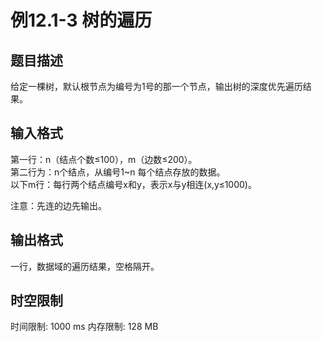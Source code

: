 # 例12.1-3 树的遍历

## 题目描述

给定一棵树，默认根节点为编号为1号的那一个节点，输出树的深度优先遍历结果。



## 输入格式

第一行：n（结点个数≤100），m（边数≤200）。   
第二行为：n个结点，从编号1~n 每个结点存放的数据。   
以下m行：每行两个结点编号x和y，表示x与y相连(x,y≤1000)。

注意：先连的边先输出。


## 输出格式

一行，数据域的遍历结果，空格隔开。

## 时空限制

时间限制: 1000 ms
内存限制: 128 MB
